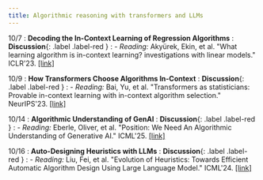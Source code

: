 ```yaml
---
title: Algorithmic reasoning with transformers and LLMs
---
```


10/7
: **Decoding the In-Context Learning of Regression Algorithms**
  : **Discussion**{: .label .label-red }
: - *Reading:* Akyürek, Ekin, et al. "What learning algorithm is in-context learning? investigations with linear models." ICLR'23. [[link]](https://arxiv.org/abs/2211.15661)

10/9
: **How Transformers Choose Algorithms In-Context**
  : **Discussion**{: .label .label-red }
: - *Reading:* Bai, Yu, et al. "Transformers as statisticians: Provable in-context learning with in-context algorithm selection." NeurIPS'23. [[link]](https://arxiv.org/abs/2306.04637)

10/14
: **Algorithmic Understanding of GenAI**
  : **Discussion**{: .label .label-red }
: - *Reading:* Eberle, Oliver, et al. "Position: We Need An Algorithmic Understanding of Generative AI." ICML'25. [[link]](https://arxiv.org/abs/2507.07544)

10/16
: **Auto-Designing Heuristics with LLMs**
  : **Discussion**{: .label .label-red }
: - *Reading:* Liu, Fei, et al. "Evolution of Heuristics: Towards Efficient Automatic Algorithm Design Using Large Language Model." ICML'24. [[link]](https://arxiv.org/abs/2401.02051)